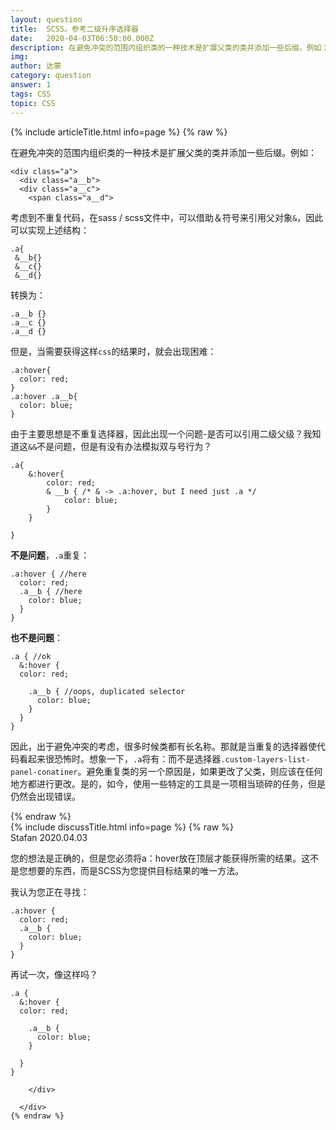 ```yaml
---
layout: question
title:  SCSS。参考二级升序选择器
date:   2020-04-03T06:50:00.000Z
description: 在避免冲突的范围内组织类的一种技术是扩展父类的类并添加一些后缀。例如：<div class="a">  <div class="a__b">  <...
img: 
author: 达蒙
category: question
answer: 1
tags: CSS
topic: CSS
---
```

<div class="article-root">
  <div class="article">
    {% include articleTitle.html info=page %}
    {% raw %}
    <div class="article-content"><p><font style="vertical-align: inherit;"><font style="vertical-align: inherit;">在避免冲突的范围内组织类的一种技术是扩展父类的类并添加一些后缀。</font><font style="vertical-align: inherit;">例如：</font></font></p>

<pre><code>&lt;div class="a"&gt;<font></font>
  &lt;div class="a__b"&gt;<font></font>
  &lt;div class="a__c"&gt;<font></font>
    &lt;span class="a__d"&gt;<font></font>
</code></pre>

<p><font style="vertical-align: inherit;"><font style="vertical-align: inherit;">考虑到不重复代码，在sass / scss文件中，可以借助＆符号来引用父对象</font></font><code>&amp;</code><font style="vertical-align: inherit;"><font style="vertical-align: inherit;">，因此可以实现上述结构：</font></font></p>

<pre><code>.a{<font></font>
 &amp;__b{}<font></font>
 &amp;__c{}<font></font>
 &amp;__d{}<font></font>
</code></pre>

<p><font style="vertical-align: inherit;"><font style="vertical-align: inherit;">转换为：</font></font></p>

<pre><code>.a__b {}<font></font>
.a__c {}<font></font>
.a__d {}<font></font>
</code></pre>

<p><font style="vertical-align: inherit;"><font style="vertical-align: inherit;">但是，当需要获得这样</font></font><code>css</code><font style="vertical-align: inherit;"><font style="vertical-align: inherit;">的结果</font><font style="vertical-align: inherit;">时，就会出现困难</font><font style="vertical-align: inherit;">：</font></font></p>

<pre><code>.a:hover{<font></font>
  color: red;  <font></font>
}<font></font>
.a:hover .a__b{<font></font>
  color: blue;<font></font>
}<font></font>
</code></pre>

<p><font style="vertical-align: inherit;"><font style="vertical-align: inherit;">由于主要思想是不重复选择器，因此出现一个问题-是否可以引用二级父级？</font><font style="vertical-align: inherit;">我知道这</font></font><code>&amp;&amp;</code><font style="vertical-align: inherit;"><font style="vertical-align: inherit;">不是问题，但是有没有办法模拟双与号行为？</font></font></p>

<pre><code>.a{<font></font>
    &amp;:hover{<font></font>
        color: red;<font></font>
        &amp; __b { /* &amp; -&gt; .a:hover, but I need just .a */<font></font>
            color: blue;<font></font>
        }<font></font>
    }<font></font>
<font></font>
}<font></font>
</code></pre>

<p><strong><font style="vertical-align: inherit;"><font style="vertical-align: inherit;">不是问题</font></font></strong><font style="vertical-align: inherit;"><font style="vertical-align: inherit;">，</font></font><code>.a</code><font style="vertical-align: inherit;"><font style="vertical-align: inherit;">重复：</font></font></p>

<pre><code>.a:hover { //here<font></font>
  color: red;<font></font>
  .a__b { //here<font></font>
    color: blue;<font></font>
  }<font></font>
}<font></font>
</code></pre>

<p><strong><font style="vertical-align: inherit;"><font style="vertical-align: inherit;">也不是问题</font></font></strong><font style="vertical-align: inherit;"><font style="vertical-align: inherit;">：</font></font></p>

<pre><code>.a { //ok<font></font>
  &amp;:hover {<font></font>
  color: red;<font></font>
<font></font>
    .a__b { //oops, duplicated selector<font></font>
      color: blue;<font></font>
    }<font></font>
  }<font></font>
}<font></font>
</code></pre>

<p><font style="vertical-align: inherit;"><font style="vertical-align: inherit;">因此，出于避免冲突的考虑，很多时候类都有长名称。</font><font style="vertical-align: inherit;">那就是当重复的选择器使代码看起来很恐怖时。</font><font style="vertical-align: inherit;">想象一下，</font></font><code>.a</code><font style="vertical-align: inherit;"><font style="vertical-align: inherit;">将有：</font><font style="vertical-align: inherit;">而不是</font><font style="vertical-align: inherit;">选择器</font></font><code>.custom-layers-list-panel-conatiner</code><font style="vertical-align: inherit;"><font style="vertical-align: inherit;">。</font><font style="vertical-align: inherit;">避免重复类的另一个原因是，如果更改了父类，则应该在任何地方都进行更改。</font><font style="vertical-align: inherit;">是的，如今，使用一些特定的工具是一项相当琐碎的任务，但是仍然会出现错误。</font></font></p></div>
    {% endraw %}
  </div>

  <div class="discuss-wrapper">
    {% include discussTitle.html info=page %}
    {% raw %}
    <div class="discuss-item">
        <div class="discuss-parent">
          <div class="discuss-meta">
            <span class="discuss-user">Stafan</span>
            <span class="discuss-time">2020.04.03</span>
          </div>
          <div class="discuss-comment"><p><font style="vertical-align: inherit;"><font style="vertical-align: inherit;">您的想法是正确的，但是您必须将a：hover放在顶层才能获得所需的结果。</font><font style="vertical-align: inherit;">这不是您想要的东西，而是SCSS为您提供目标结果的唯一方法。</font></font></p>

<p><font style="vertical-align: inherit;"><font style="vertical-align: inherit;">我认为您正在寻找：</font></font></p>

<pre><code>.a:hover {<font></font>
  color: red;<font></font>
  .a__b {<font></font>
    color: blue;<font></font>
  }<font></font>
}<font></font>
</code></pre>

<p><font style="vertical-align: inherit;"><font style="vertical-align: inherit;">再试一次，像这样吗？</font></font></p>

<pre><code>.a {<font></font>
  &amp;:hover {<font></font>
  color: red;<font></font>
<font></font>
    .a__b {<font></font>
      color: blue;<font></font>
    }<font></font>
<font></font>
  }<font></font>
}<font></font>
</code></pre></div>
        </div>
        
      </div>
    {% endraw %}
  </div>
<div>
